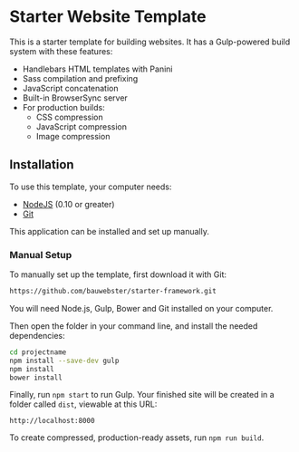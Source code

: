 # Starter Website Template

This is a starter template for building websites. It has a Gulp-powered build system with these features:

- Handlebars HTML templates with Panini
- Sass compilation and prefixing
- JavaScript concatenation
- Built-in BrowserSync server
- For production builds:
  - CSS compression
  - JavaScript compression
  - Image compression

## Installation

To use this template, your computer needs:

- [NodeJS](https://nodejs.org/en/) (0.10 or greater)
- [Git](https://git-scm.com/)

This application can be installed and set up manually.

### Manual Setup

To manually set up the template, first download it with Git:

```bash
https://github.com/bauwebster/starter-framework.git
```

You will need Node.js, Gulp, Bower and Git installed on your computer.

Then open the folder in your command line, and install the needed dependencies:

```bash
cd projectname
npm install --save-dev gulp
npm install
bower install
```

Finally, run `npm start` to run Gulp. Your finished site will be created in a folder called `dist`, viewable at this URL:

```
http://localhost:8000
```

To create compressed, production-ready assets, run `npm run build`.
